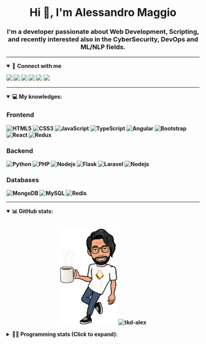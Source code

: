 <h1 align="center">Hi 👋, I'm Alessandro Maggio</h1>
<h3 align="center">I'm a developer passionate about Web Development, Scripting, and recently interested also in the CyberSecurity, DevOps and ML/NLP fields.</h3>

____

<details open>
<summary>🤝 <b>Connect with me<b></summary>

<p align = "center">

[<img src="https://img.shields.io/badge/twitter-1DA1F2.svg?&style=for-the-badge&logo=twitter&logoColor=white" />](https://twitter.com/TkdAxel)
[<img src ="https://img.shields.io/badge/portfolio-web-%23.svg?&style=for-the-badge&logo=&logoColor=white%22">](https://alessandromaggio.it/)
[<img src ="https://img.shields.io/badge/Telegram-1ca0f1.svg?&style=for-the-badge&logo=Telegram&logoColor=white%22&link=https://t.me/TkdAlex">](https://t.me/TkdAlex/)
[<img src="https://img.shields.io/badge/gmail-c14438.svg?&style=for-the-badge&logo=Gmail&logoColor=white&link=mailto:alex.tkd.alex@gmail.com"/>](mailto:alex.tkd.alex@gmail.com)
[<img src="https://img.shields.io/badge/linkedin-0077B5.svg?&style=for-the-badge&logo=linkedin&logoColor=white" />](https://www.linkedin.com/in/aalessandromaggio/)
[<img src = "https://img.shields.io/badge/instagram-E4405F.svg?&style=for-the-badge&logo=instagram&logoColor=white">](https://www.instagram.com/tkd_alex/)
<!--- [![Visits Badge](https://badges.pufler.dev/visits/tkd-alex/tkd-alex?style=for-the-badge&color=blue)](https://github.com/tkd-alex/tkd-alex) -->

</p>

</details>

---

<details open>
<summary>💻 <b>My knowledges</b>: </summary>

### Frontend
![HTML5](https://img.shields.io/badge/-HTML5-E34F26.svg?style=for-the-badge&logo=html5&logoColor=ffffff)
![CSS3](https://img.shields.io/badge/-CSS3-1572B6.svg?style=for-the-badge&logo=css3)
![JavaScript](https://img.shields.io/badge/-JavaScript-282C34?style=for-the-badge&logo=javascript)
![TypeScript](https://img.shields.io/badge/-TypeScript-007ACC?style=for-the-badge&logo=typescript)
![Angular](https://img.shields.io/badge/-Angular-DD0031?style=for-the-badge&logo=angular)
![Bootstrap](https://img.shields.io/badge/-Bootstrap-563D7C.svg?style=for-the-badge&logo=bootstrap)
![React](https://img.shields.io/badge/-React-282C34.svg?style=for-the-badge&logo=react&logoColor=ffffff)
![Redux](https://img.shields.io/badge/-Redux-764ABC.svg?style=for-the-badge&logo=redux)

### Backend
![Python](https://img.shields.io/badge/-Python-3776AB.svg?style=for-the-badge&logo=Python&logoColor=ffffff)
![PHP](https://img.shields.io/badge/-PHP-777BB4.svg?style=for-the-badge&logo=PHP&logoColor=ffffff)
![Nodejs](https://img.shields.io/badge/-Bash-4EAA25.svg?style=for-the-badge&logo=gnu-bash&logoColor=ffffff)
![Flask](https://img.shields.io/badge/-Flask-282C34.svg?style=for-the-badge&logo=flask)
![Laravel](https://img.shields.io/badge/-Laravel-FF2D20.svg?style=for-the-badge&logo=laravel&logoColor=ffffff)
![Nodejs](https://img.shields.io/badge/-Nodejs-339933.svg?style=for-the-badge&logo=Node.js&logoColor=ffffff)

### Databases
![MongoDB](https://img.shields.io/badge/-MongoDB-47A248?style=for-the-badge&logo=mongodb&logoColor=ffffff)
![MySQL](https://img.shields.io/badge/-MySQL-4479A1?style=for-the-badge&logo=mysql&logoColor=ffffff)
![Redis](https://img.shields.io/badge/-Redis-DC382D?style=for-the-badge&logo=Redis&logoColor=ffffff)

</details>

---

<details open>
 <summary>📊 <b>GitHub stats</b>: </summary>

<br>

<p align = "center">
    <img src="https://raw.githubusercontent.com/Tkd-Alex/tkd-alex/master/images/321517cd-ff68-41a7-b0d1-e765680568a7-8b6448d9-c944-4146-b633-adbdd25cb471-v1.png" height="250" />
    <img src="https://github-readme-stats.vercel.app/api?username=tkd-alex&show_icons=true&count_private=true&hide_border=true&line_height=25" alt="tkd-alex">
</p>

</design>

<details>
 <summary>👨‍💻 <b>Programming stats (Click to expand)</b>: </summary>
 
<!--START_SECTION:waka-->
**I'm an Early 🐤** 

```text
🌞 Morning    227 commits    █████░░░░░░░░░░░░░░░░░░░░   19.76% 
🌆 Daytime    456 commits    ██████████░░░░░░░░░░░░░░░   39.69% 
🌃 Evening    424 commits    █████████░░░░░░░░░░░░░░░░   36.9% 
🌙 Night      42 commits     █░░░░░░░░░░░░░░░░░░░░░░░░   3.66%

```
📅 **I'm Most Productive on Wednesday** 

```text
Monday       162 commits    ███░░░░░░░░░░░░░░░░░░░░░░   14.1% 
Tuesday      197 commits    ████░░░░░░░░░░░░░░░░░░░░░   17.15% 
Wednesday    241 commits    █████░░░░░░░░░░░░░░░░░░░░   20.97% 
Thursday     157 commits    ███░░░░░░░░░░░░░░░░░░░░░░   13.66% 
Friday       182 commits    ████░░░░░░░░░░░░░░░░░░░░░   15.84% 
Saturday     94 commits     ██░░░░░░░░░░░░░░░░░░░░░░░   8.18% 
Sunday       116 commits    ██░░░░░░░░░░░░░░░░░░░░░░░   10.1%

```


📊 **This Week I Spent My Time On** 

```text
⌚︎ Time Zone: Europe/Rome

💬 Programming Languages: 
Python                   28 hrs 38 mins      █████████████████░░░░░░░░   70.33% 
Kotlin                   8 hrs 38 mins       █████░░░░░░░░░░░░░░░░░░░░   21.24% 
Text                     55 mins             ░░░░░░░░░░░░░░░░░░░░░░░░░   2.26% 
JavaScript               51 mins             ░░░░░░░░░░░░░░░░░░░░░░░░░   2.12% 
XML                      38 mins             ░░░░░░░░░░░░░░░░░░░░░░░░░   1.59%

🔥 Editors: 
VS Code                  30 hrs 5 mins       ██████████████████░░░░░░░   73.88% 
Android Studio           9 hrs 46 mins       ██████░░░░░░░░░░░░░░░░░░░   24.0% 
Sublime Text             51 mins             ░░░░░░░░░░░░░░░░░░░░░░░░░   2.11%

🐱‍💻 Projects: 
secret-project-ytm       23 hrs 11 mins      ██████████████░░░░░░░░░░░   56.97% 
YouTellMe                9 hrs 38 mins       ██████░░░░░░░░░░░░░░░░░░░   23.66% 
Unknown Project          6 hrs 1 min         ███░░░░░░░░░░░░░░░░░░░░░░   14.78% 
PandaScripts-Chrome-Exten51 mins             ░░░░░░░░░░░░░░░░░░░░░░░░░   2.1% 
WeWard-Miner             47 mins             ░░░░░░░░░░░░░░░░░░░░░░░░░   1.96%

💻 Operating System: 
Linux                    40 hrs 43 mins      █████████████████████████   100.0%

```

**I Mostly Code in Python** 

```text
Python                   31 repos            ██████████░░░░░░░░░░░░░░░   41.33% 
JavaScript               12 repos            ████░░░░░░░░░░░░░░░░░░░░░   16.0% 
PHP                      5 repos             █░░░░░░░░░░░░░░░░░░░░░░░░   6.67% 
HTML                     5 repos             █░░░░░░░░░░░░░░░░░░░░░░░░   6.67% 
CSS                      5 repos             █░░░░░░░░░░░░░░░░░░░░░░░░   6.67%

```



 Last Updated on 27/02/2022 06:07:33 UTC
<!--END_SECTION:waka-->

</details>
